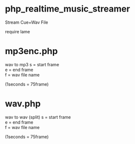 # php_realtime_music_streamer
Stream Cue+Wav File  

require lame  


# mp3enc.php  
wav to mp3
s = start frame  
e = end frame  
f = wav file name  

(1seconds = 75frame)  

  
# wav.php
wav to wav (split)
s = start frame  
e = end frame  
f = wav file name  

(1seconds = 75frame)  